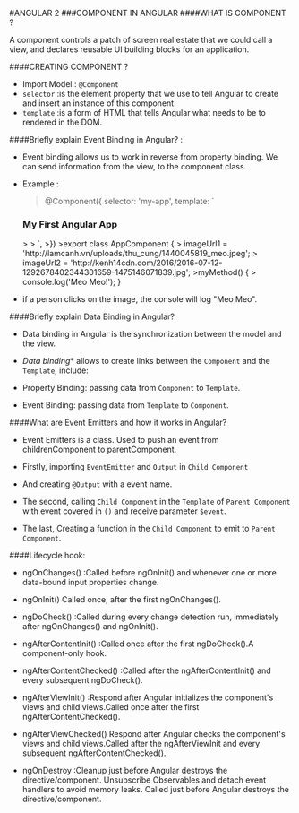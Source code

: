 #ANGULAR 2
###COMPONENT IN ANGULAR 
####WHAT IS COMPONENT  ?

A component controls a patch of screen real estate that we could call a view, and
declares reusable UI building blocks for an application.

####CREATING COMPONENT ?

- Import Model :  `@Component`
- `selector` :is the element property that we use to tell Angular to create and insert an instance of this component.
- `template` :is a form of HTML that tells Angular what needs to be to rendered in the DOM.

####Briefly explain Event Binding in Angular? :

- Event binding allows us to work in reverse from property binding. We can send information from the view, to the component class. 

- Example :
	>@Component({
	>  selector: 'my-app',
	  template: `
	<h3>My First Angular App</h3>
	><img [src]="imageUrl1" (click)='myMethod()'>
	><img [src]="imageUrl2" on-click='myMethod()'> `,
	>})
	>export class AppComponent  { 
	> imageUrl1 = 'http://lamcanh.vn/uploads/thu_cung/1440045819_meo.jpeg';
	> imageUrl2 = 'http://kenh14cdn.com/2016/2016-07-12-1292678402344301659-1475146071839.jpg';
	>myMethod() {
	> console.log('Meo Meo!');
   }

-  if a person clicks on the image, the console will log "Meo Meo".

####Briefly explain Data Binding in Angular?

- Data binding in Angular is  the synchronization between the model and the view.

- *Data binding** allows to create links between the `Component` and the `Template`, include:

 - Property Binding: passing data from `Component` to `Template`.

 - Event Binding: passing data from `Template` to `Component`.
 
####What are Event Emitters and how it works in Angular?

- Event Emitters is a class. Used to push an event from childrenComponent to parentComponent.

- Firstly, importing `EventEmitter` and `Output` in `Child Component`

- And creating `@Output` with a event name.

- The second, calling `Child Component` in the `Template` of `Parent Component` with event covered in `()` and receive parameter `$event`.

- The last, Creating a function in the `Child Component` to emit to `Parent Component`.

####Lifecycle hook:

- ngOnChanges()	:Called before ngOnInit() and whenever one or more data-bound input properties change.

- ngOnInit()	Called once, after the first ngOnChanges().

- ngDoCheck()	:Called during every change detection run, immediately after ngOnChanges() and ngOnInit().

- ngAfterContentInit()	:Called once after the first ngDoCheck().A component-only hook.

- ngAfterContentChecked()	:Called after the ngAfterContentInit() and every subsequent ngDoCheck().

- ngAfterViewInit()	:Respond after Angular initializes the component's views and child views.Called once after the first ngAfterContentChecked().

- ngAfterViewChecked()	Respond after Angular checks the component's views and child views.Called after the ngAfterViewInit and every subsequent ngAfterContentChecked().

- ngOnDestroy	:Cleanup just before Angular destroys the directive/component. Unsubscribe Observables and detach event handlers to avoid memory leaks.
Called just before Angular destroys the directive/component.